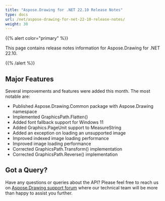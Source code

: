 ```yaml
---
title: "Aspose.Drawing for .NET 22.10 Release Notes"
type: docs
url: /net/aspose-drawing-for-net-22-10-release-notes/
weight: 30
---
```


{{% alert color="primary" %}} 

This page contains release notes information for Aspose.Drawing for .NET 22.10.

{{% /alert %}} 
## **Major Features**
Several improvements and features were added this month. The most notable are:

- Published Aspose.Drawing.Common package with Aspose.Drawing namespace
- Implemented GraphicsPath.Flatten()
- Added font fallback support for Windows 11
- Added Graphics.PageUnit support to MeasureString 
- Added an exception on loading an unsupported image 
- Improved indexed image loading performance 
- Improved image loading performance
- Corrected GraphicsPath.Transform() implementation
- Corrected GraphicsPath.Reverse() implementation
## **Got a Query?**
Have any questions or queries about the API? Please feel free to reach us on [Aspose.Drawing support forum](https://forum.aspose.com/c/drawing) where our technical team will be more than happy to assist you further.
